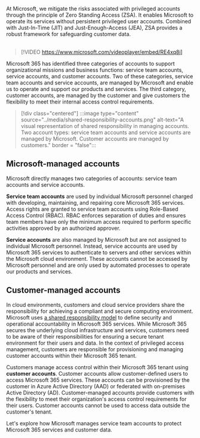 At Microsoft, we mitigate the risks associated with privileged accounts through the principle of Zero Standing Access (ZSA). It enables Microsoft to operate its services without persistent privileged user accounts. Combined with Just-In-Time (JIT) and Just-Enough-Access (JEA), ZSA provides a robust framework for safeguarding customer data.
<br>
<br>
>[!VIDEO https://www.microsoft.com/videoplayer/embed/RE4xq8i]

Microsoft 365 has identified three categories of accounts to support organizational missions and business functions: service team accounts, service accounts, and customer accounts. Two of these categories, service team accounts and service accounts, are managed by Microsoft and enable us to operate and support our products and services. The third category, customer accounts, are managed by the customer and give customers the flexibility to meet their internal access control requirements.

> [!div class="centered"]
> :::image type="content" source="../media/shared-responsibility-accounts.png" alt-text="A visual representation of shared responsibility in managing accounts. Two account types: service team accounts and service accounts are managed by Microsoft. Customer accounts are managed by customers." border = "false":::

## Microsoft-managed accounts

Microsoft directly manages two categories of accounts: service team accounts and service accounts.

**Service team accounts** are used by individual Microsoft personnel charged with developing, maintaining, and repairing core Microsoft 365 services. Access rights are granted to service team accounts using Role-Based Access Control (RBAC). RBAC enforces separation of duties and ensures team members have only the minimum access required to perform specific activities approved by an authorized approver.

**Service accounts** are also managed by Microsoft but are not assigned to individual Microsoft personnel. Instead, service accounts are used by Microsoft 365 services to authenticate to servers and other services within the Microsoft cloud environment. These accounts cannot be accessed by Microsoft personnel and are only used by automated processes to operate our products and services.

## Customer-managed accounts

In cloud environments, customers and cloud service providers share the responsibility for achieving a compliant and secure computing environment. Microsoft uses [a shared responsibility model](/azure/security/fundamentals/shared-responsibility?azure-portal=true) to define security and operational accountability in Microsoft 365 services. While Microsoft 365 secures the underlying cloud infrastructure and services, customers need to be aware of their responsibilities for ensuring a secure tenant environment for their users and data. In the context of privileged access management, customers are responsible for provisioning and managing customer accounts within their Microsoft 365 tenant.

Customers manage access control within their Microsoft 365 tenant using **customer accounts**. Customer accounts allow customer-defined users to access Microsoft 365 services. These accounts can be provisioned by the customer in Azure Active Directory (AAD) or federated with on-premises Active Directory (AD). Customer-managed accounts provide customers with the flexibility to meet their organization's access control requirements for their users. Customer accounts cannot be used to access data outside the customer's tenant.

Let's explore how Microsoft manages service team accounts to protect Microsoft 365 services and customer data.
